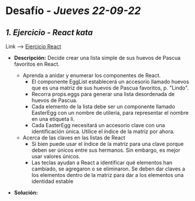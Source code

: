 # Desafío - *Jueves 22-09-22*

## *1. Ejercicio - React kata*

Link --> [Ejercicio React](https://www.codewars.com/kata/5a95947f4a6b342636000173)

- **Descripción:** Decide crear una lista simple de sus huevos de Pascua favoritos en React.
  - Aprenda a anidar y enumerar los componentes de React.
    - El componente EggList establecerá un accesorio llamado huevos que es una matriz de sus huevos de Pascua favoritos, p. "Lindo".
    - Recorra props.eggs para generar una lista desordenada de huevos de Pascua.
    - Cada elemento de la lista debe ser un componente llamado EasterEgg con un nombre de utilería, para representar el nombre en una etiqueta li.
    - Cada EasterEgg necesitará un accesorio clave con una identificación única. Utilice el índice de la matriz por ahora.
  - Acerca de las claves en las listas de React
    - Si bien puede usar el índice de la matriz para una clave porque deben ser únicos entre sus hermanos. Sin embargo, es mejor usar valores únicos.
    - Las teclas ayudan a React a identificar qué elementos han cambiado, se agregaron o se eliminaron. Se deben dar claves a los elementos dentro de la matriz para dar a los elementos una identidad estable
    
- **Solución:**



